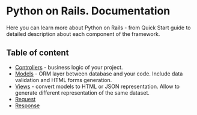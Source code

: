 Python on Rails. Documentation
===

Here you can learn more about Python on Rails - from Quick Start guide to detailed description about each component of the framework.


Table of content
---

- [Controllers](chapters/controllers.md) - business logic of your project.
- [Models](chapters/models.md) - ORM layer between database and your code. Include data validation and HTML forms generation.
- [Views](chapters/views.md) - convert models to HTML or JSON representation. Allow to generate different representation of the same dataset.
- [Request](chapters/request.md)
- [Response](chapters/response.md)